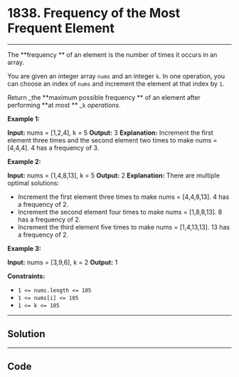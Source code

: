 # 1838. Frequency of the Most Frequent Element

---

The **frequency ** of an element is the number of times it occurs in an array.

You are given an integer array `nums` and an integer `k`. In one operation, you can choose an index of `nums` and increment the element at that index by `1`.

Return _the **maximum possible frequency ** of an element after performing **at most ** _`k` _operations_.

 

**Example 1:**


**Input:** nums = [1,2,4], k = 5
**Output:** 3 **Explanation:** Increment the first element three times and the second element two times to make nums = [4,4,4].
4 has a frequency of 3.

**Example 2:**


**Input:** nums = [1,4,8,13], k = 5
**Output:** 2
**Explanation:** There are multiple optimal solutions:
- Increment the first element three times to make nums = [4,4,8,13]. 4 has a frequency of 2.
- Increment the second element four times to make nums = [1,8,8,13]. 8 has a frequency of 2.
- Increment the third element five times to make nums = [1,4,13,13]. 13 has a frequency of 2.


**Example 3:**


**Input:** nums = [3,9,6], k = 2
**Output:** 1


 

**Constraints:**

  * `1 <= nums.length <= 105`
  * `1 <= nums[i] <= 105`
  * `1 <= k <= 105`

---

## Solution



---

## Code
```python


```
